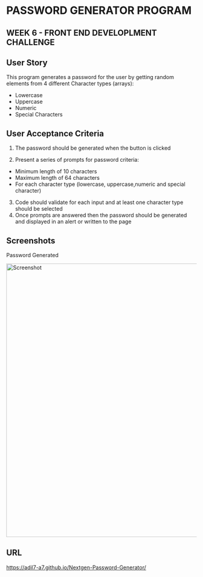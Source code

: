 # PASSWORD GENERATOR PROGRAM

## WEEK 6 - FRONT END DEVELOPLMENT CHALLENGE

## User Story
This program generates a password for the user by getting random elements from 4 different Character types (arrays):
* Lowercase
* Uppercase
* Numeric
* Special Characters

## User Acceptance Criteria
1. The password should be generated when the button is clicked

2. Present a series of prompts for password criteria:
* Minimum length of 10 characters
* Maximum length of 64 characters
* For each character type (lowercase, uppercase,numeric and special character)
3. Code should validate for each input and at least one character type should be selected
4. Once prompts are answered then the password should be generated and displayed in an alert or written to the page


## Screenshots
Password Generated

<img width="725" alt="Screenshot" src="https://user-images.githubusercontent.com/117782725/211689323-97af4113-ab20-4f5d-8b46-77231db09c9d.png">

## URL
https://adil7-a7.github.io/Nextgen-Password-Generator/

